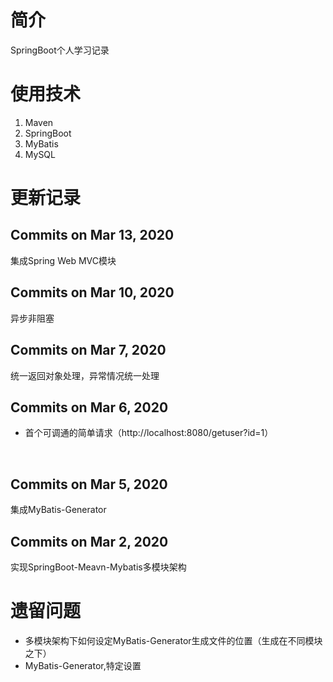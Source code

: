﻿


# 简介
SpringBoot个人学习记录

# 使用技术

1. Maven
2. SpringBoot  
3. MyBatis  
4. MySQL 


# 更新记录

## Commits on Mar 13, 2020
集成Spring Web MVC模块 
<br/>


## Commits on Mar 10, 2020
异步非阻塞
<br/>

## Commits on Mar 7, 2020
统一返回对象处理，异常情况统一处理
<br/>

## Commits on Mar 6, 2020
- 首个可调通的简单请求（http://localhost:8080/getuser?id=1）
<br/>

## Commits on Mar 5, 2020
 集成MyBatis-Generator
<br/>

## Commits on Mar 2, 2020
实现SpringBoot-Meavn-Mybatis多模块架构	
<br/>

# 遗留问题
- 多模块架构下如何设定MyBatis-Generator生成文件的位置（生成在不同模块之下）
- MyBatis-Generator,特定设置

